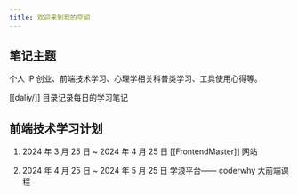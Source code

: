 ```yaml
---
title: 欢迎来到我的空间
---
```


## 笔记主题

个人 IP 创业、前端技术学习、心理学相关科普类学习、工具使用心得等。

[[daliy/]] 目录记录每日的学习笔记

## 前端技术学习计划

1. 2024 年 3 月 25 日 ~ 2024 年 4 月 25 日 [[FrontendMaster]] 网站

2. 2024 年 4 月 25 日 ~ 2024 年 5 月 25 日 学浪平台—— coderwhy 大前端课程
